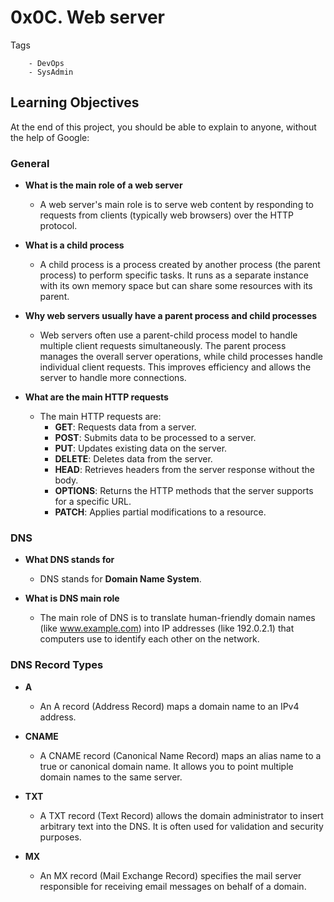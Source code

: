 # 0x0C. Web server
Tags
```
	- DevOps
	- SysAdmin
```

## Learning Objectives

At the end of this project, you should be able to explain to anyone, without the help of Google:

### General
- **What is the main role of a web server**
  - A web server's main role is to serve web content by responding to requests from clients (typically web browsers) over the HTTP protocol.

- **What is a child process**
  - A child process is a process created by another process (the parent process) to perform specific tasks. It runs as a separate instance with its own memory space but can share some resources with its parent.

- **Why web servers usually have a parent process and child processes**
  - Web servers often use a parent-child process model to handle multiple client requests simultaneously. The parent process manages the overall server operations, while child processes handle individual client requests. This improves efficiency and allows the server to handle more connections.

- **What are the main HTTP requests**
  - The main HTTP requests are:
    - **GET**: Requests data from a server.
    - **POST**: Submits data to be processed to a server.
    - **PUT**: Updates existing data on the server.
    - **DELETE**: Deletes data from the server.
    - **HEAD**: Retrieves headers from the server response without the body.
    - **OPTIONS**: Returns the HTTP methods that the server supports for a specific URL.
    - **PATCH**: Applies partial modifications to a resource.

### DNS
- **What DNS stands for**
  - DNS stands for **Domain Name System**.

- **What is DNS main role**
  - The main role of DNS is to translate human-friendly domain names (like www.example.com) into IP addresses (like 192.0.2.1) that computers use to identify each other on the network.

### DNS Record Types
- **A**
  - An A record (Address Record) maps a domain name to an IPv4 address.

- **CNAME**
  - A CNAME record (Canonical Name Record) maps an alias name to a true or canonical domain name. It allows you to point multiple domain names to the same server.

- **TXT**
  - A TXT record (Text Record) allows the domain administrator to insert arbitrary text into the DNS. It is often used for validation and security purposes.

- **MX**
  - An MX record (Mail Exchange Record) specifies the mail server responsible for receiving email messages on behalf of a domain.

